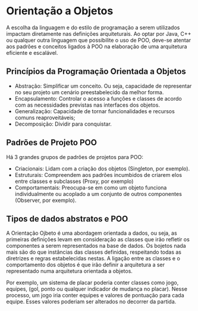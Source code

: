 # Orientação a Objetos

A escolha da linguagem e do estilo de programação a serem utilizados impactam diretamente nas definições arquiteturais. Ao optar por Java, C++ ou qualquer outra linguagem que possibilite o uso de POO, deve-se atentar aos padrões e conceitos ligados à POO na elaboração de uma arquitetura eficiente e escalável.

## Princípios da Programação Orientada a Objetos
- Abstração: Simplificar um conceito. Ou seja, capacidade de representar no seu projeto um cenário preestabelecido da melhor forma.
- Encapsulamento: Controlar o acesso a funções e classes de acordo com as necessidades previstas nas interfaces dos objetos.
- Generalização: Capacidade de tornar funcionalidades e recursos comuns reaproveitáveis;
- Decomposição: Dividir para conquistar.

## Padrões de Projeto POO
Há 3 grandes grupos de padrões de projetos para POO:
- Criacionais: Lidam com a criação dos objetos (Singleton, por exemplo).
- Estruturais: Compreendem aos padrões incumbidos de criarem elos entre classes e subclasses (Proxy, por exemplo)
- Comportamentais: Preocupa-se em como um objeto funciona individualmente ou acoplado a um conjunto de outros componentes (Observer, por exemplo).

## Tipos de dados abstratos e POO
A Orientação Ojbeto é uma abordagem orientada a dados, ou seja, as primeiras definições levam em consideração as classes que irão refletir os componentes a serem representados na base de dados. Os bojetos nada mais são do que instâncias das classes definidas, respeitando todas as diretrizes e regras estabelecidas nestas. A ligação entre as classes e o comportamento dos objetos é que irão definir a arquitetura a ser representado numa arquitetura orientada a objetos.

Por exemplo, um sistema de placar poderia conter classes como jogo, equipes, (gol, ponto ou qualquer indicador de mudança no placar). Nesse processo, um jogo iria conter equipes e valores de pontuação para cada equipe. Esses valores poderiam ser alterados no decorrer da partida.